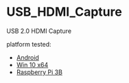 # USB_HDMI_Capture
USB 2.0 HDMI Capture

platform tested:
+ [Android](Android/brief.md)
+ [Win 10 x64](Windows/brief.md)
+ [Raspberry Pi 3B](Raspberry_Pi/3Bp/brief.md) 

